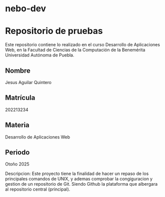 # nebo-dev
# Repositorio de pruebas
Este repositorio contiene lo realizado en el curso Desarrollo de Aplicaciones Web, en la Facultad de Ciencias de la Computación de la Benemérita Universidad Autónoma de Puebla.

## Nombre
Jesus Aguilar Quintero

## Matrícula
202213234

## Materia
Desarrollo de Aplicaciones Web  

## Periodo
Otoño 2025

Descripcion: Este proyecto tiene la finalidad de hacer un repaso de los principales comandos de UNIX, y ademas comprobar la congiguracion y gestion de un repositorio de Git. Siendo Github la plataforma que albergara al repositorio central (principal).